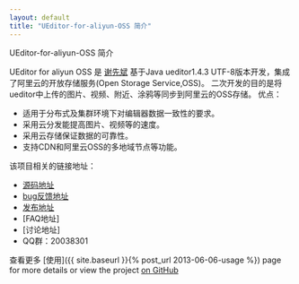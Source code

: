 ```yaml
---
layout: default
title: "UEditor-for-aliyun-OSS 简介"
---
```


<p class="lead"> UEditor-for-aliyun-OSS 简介 </p>

UEditor for aliyun OSS 是 [谢先斌](http://www.xiexianbin.cn) 基于Java ueditor1.4.3 UTF-8版本开发，集成了阿里云的开放存储服务(Open Storage Service,OSS)。
二次开发的目的是将ueditor中上传的图片、视频、附近、涂鸦等同步到阿里云的OSS存储。
优点：

- 适用于分布式及集群环境下对编辑器数据一致性的要求。 
- 采用云分发能提高图片、视频等的速度。
- 采用云存储保证数据的可靠性。
- 支持CDN和阿里云OSS的多地域节点等功能。 

该项目相关的链接地址：

- [源码地址](https://github.com/XieXianbin/UEditor-for-aliyun-OSS)
- [bug反馈地址](https://github.com/XieXianbin/UEditor-for-aliyun-OSS/issues)
- [发布地址](https://github.com/XieXianbin/UEditor-for-aliyun-OSS/releases)
- [FAQ地址]
- [讨论地址]
- QQ群：20038301

查看更多 [使用]({{ site.baseurl }}{% post_url 2013-06-06-usage %}) page for more details or view the project [on GitHub](https://github.com/docs-xiexianbin/UEditor-for-aliyun-OSS-doc/)
